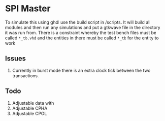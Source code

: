 # SPI Master
To simulate this using ghdl use the build script in /scripts. It will build all modules and then run any simulations and put a gtkwave file in the directory it was run from. There is a constraint whereby the test bench files must be called `*_tb.vhd` and the entities in there must be called `*_tb` for the entity to work

## Issues
1. Currently in burst mode there is an extra clock tick between the two transactions.

## Todo
1. Adjustable data with
2. Adjustable CPHA
3. Adjustable CPOL
